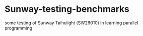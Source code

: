 # Sunway-testing-benchmarks
some testing of Sunway Taihulight (SW26010) in learning parallel programming
